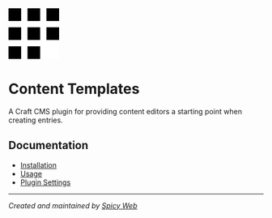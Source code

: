 <img src="src/icon.svg" width="100">

# Content Templates

A Craft CMS plugin for providing content editors a starting point when creating entries.

## Documentation

- [Installation](docs/installation.md)
- [Usage](docs/usage.md)
- [Plugin Settings](docs/plugin-settings.md)

---

*Created and maintained by [Spicy Web](https://spicyweb.com.au)*
